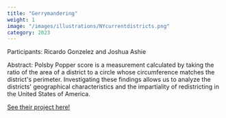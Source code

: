 ```yaml
---
title: "Gerrymandering"
weight: 1
image: "/images/illustrations/NYcurrentdistricts.png"
category: 2023
---
```


Participants: Ricardo Gonzelez and Joshua Ashie

Abstract: Polsby Popper score is a measurement calculated by taking the ratio of the area of a district to a circle whose circumference matches the district's perimeter. Investigating these findings allows us to analyze the districts' geographical characteristics and the impartiality of redistricting in the United States of America.

<a href="https://rpubs.com/rgonzale22/1129167"> See their project here! </a>
